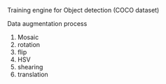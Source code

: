 Training engine for Object detection (COCO dataset)

Data augmentation process
1. Mosaic
2. rotation
3. flip
4. HSV
5. shearing
6. translation
